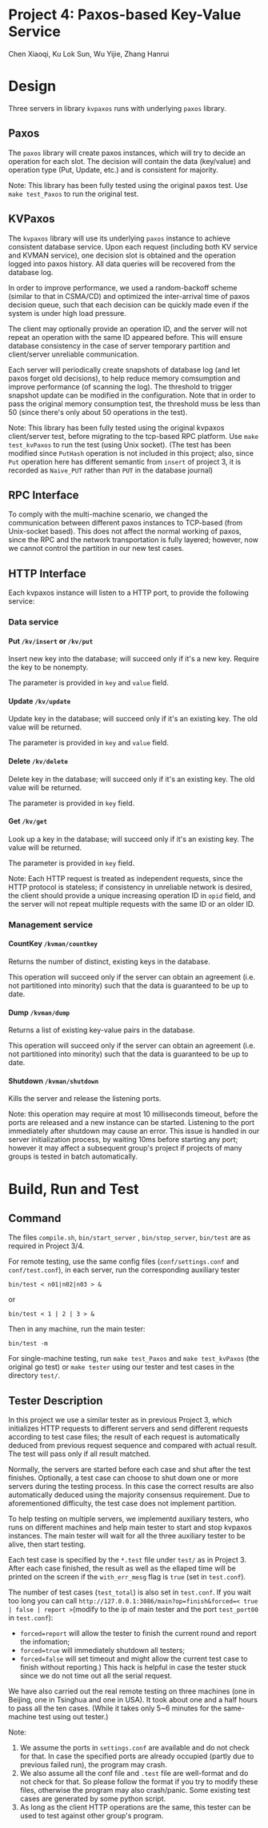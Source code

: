 Project 4: Paxos-based Key-Value Service
====
Chen Xiaoqi, Ku Lok Sun, Wu Yijie, Zhang Hanrui


# Design

Three servers in library `kvpaxos` runs with underlying `paxos` library.

## Paxos

The `paxos` library will create paxos instances, which will try to decide an operation for each slot. The decision will contain the data (key/value)  and operation type (Put, Update, etc.) and is consistent for majority.

Note: This library has been fully tested using the original paxos test. Use `make test_Paxos` to run the original test.

## KVPaxos

The `kvpaxos` library will use its underlying `paxos` instance to achieve consistent database service. Upon each request (including both KV service and KVMAN service), one decision slot is obtained and the operation logged into paxos history. All data queries will be recovered from the database log.

In order to improve performance, we used a random-backoff scheme (similar to that in CSMA/CD) and optimized the inter-arrival time of paxos decision queue, such that each decision can be quickly made even if the system is under high load pressure.

The client may optionally provide an operation ID, and the server will not repeat an operation with the same ID appeared before. This will ensure database consistency in the case of server temporary partition and client/server unreliable communication.

Each server will periodically create snapshots of database log (and let paxos forget old decisions), to help reduce memory comsumption and improve performance (of scanning the log). The threshold to trigger snapshot update can be modified in the configuration. Note that in order to pass the original memory consumption test, the threshold muss be less than 50 (since there's only about 50 operations in the test).

Note: This library has been fully tested using the original kvpaxos client/server test, before migrating to the tcp-based RPC platform. Use `make test_kvPaxos` to run the test (using Unix socket). (The test has been modified since `PutHash` operation is not included in this project; also, since `Put` operation here has different semantic from `insert` of project 3, it is recorded as `Naive_PUT` rather than `PUT` in the database journal)

## RPC Interface

To comply with the multi-machine scenario, we changed the communication between different paxos instances to TCP-based (from Unix-socket based). This does not affect the normal working of paxos, since the RPC and the network transportation is fully layered; however, now we cannot control the partition in our new test cases.

## HTTP Interface

Each kvpaxos instance will listen to a HTTP port, to provide the following service:

### Data service
#### Put `/kv/insert` or `/kv/put`
Insert new key into the database; will succeed only if it's a new key. Require the key to be nonempty.

The parameter is provided in `key` and `value` field.

#### Update `/kv/update`
Update key in the database; will succeed only if it's an existing key.
The old value will be returned.

The parameter is provided in `key` and `value` field.

#### Delete `/kv/delete`
Delete key in the database; will succeed only if it's an existing key.
The old value will be returned.

The parameter is provided in `key` field.

#### Get `/kv/get`
Look up a key in the database; will succeed only if it's an existing key.
The value will be returned.

The parameter is provided in `key` field.

Note: Each HTTP request is treated as independent requests, since the HTTP protocol is stateless; if consistency in unreliable network is desired, the client should provide a unique increasing operation ID in `opid` field, and the server will not repeat multiple requests with the same ID or an older ID.

### Management service
#### CountKey `/kvman/countkey`
Returns the number of distinct, existing keys in the database.

This operation will succeed only if the server can obtain an agreement (i.e. not partitioned into minority) such that the data is guaranteed to be up to date.

#### Dump `/kvman/dump`
Returns a list of existing key-value pairs in the database.

This operation will succeed only if the server can obtain an agreement (i.e. not partitioned into minority) such that the data is guaranteed to be  up to date.

#### Shutdown `/kvman/shutdown`
Kills the server and release the listening ports.

Note: this operation may require at most 10 milliseconds timeout, before the ports are released and a new instance can be started. Listening to the port immediately after shutdown may cause an error. This issue is handled in our server initialization process, by waiting 10ms before starting any port; however it may affect a subsequent group's project if projects of many groups is tested in batch automatically.


# Build, Run and Test

## Command
The files `compile.sh`, `bin/start_server` , `bin/stop_server`, `bin/test` are as required in Project 3/4.

For remote testing, use the same config files (`conf/settings.conf` and `conf/test.conf`), in each server, run the corresponding auxiliary tester
```
bin/test < n01|n02|n03 > &

```
or
```
bin/test < 1 | 2 | 3 > &
```

Then in any machine, run the main tester:
```
bin/test -m
```

For single-machine testing, run `make test_Paxos` and `make test_kvPaxos` (the original go test) or `make tester` using our tester and test cases in the directory `test/`.


## Tester Description

In this project we use a similar tester as in previous Project 3, which initializes HTTP requests to different servers and send different requests according to test case files; the result of each request is automatically deduced from previous request sequence and compared with actual result. The test will pass only if all result matched.

Normally, the servers are started before each case and shut after the test finishes. Optionally, a test case can choose to shut down one or more servers during the testing process. In this case the correct results are also automatically deduced using the majority consensus requirement. Due to aforementioned difficulty, the test case does not implement partition.

To help testing on multiple servers, we implementd auxiliary testers, who runs on different machines and help main tester to start and stop kvpaxos instances. The main tester will wait for all the three auxiliary tester to be alive, then start testing.

Each test case is specified by the `*.test` file under `test/` as in Project 3. After each case finished, the result as well as the ellaped time will be printed on the screen if the `with_err_mesg` flag is `true` (set in `test.conf`).

The number of test cases (`test_total`) is also set in `test.conf`. If you wait too long you can call `http://127.0.0.1:3086/main?op=finish&forced=< true | false | report >`(modify to the ip of main tester and the port `test_port00` in `test.conf`):
 - `forced=report` will allow the tester to finish the current round and report the infomation;  
 - `forced=true` will immediately shutdown all testers;
 - `forced=false` will set timeout and might allow the current test case to finish without reporting.) This hack is helpful in case the tester stuck since we do not time out all the serial request.  

We have also carried out the real remote testing on three machines (one in Beijing, one in Tsinghua and one in USA). It took about one and a half hours to pass all the ten cases. (While it takes only 5~6 minutes for the same-machine test using out tester.)



Note:

  1. We assume the ports in `settings.conf` are available and do not check for that. In case the specified ports are already occupied (partly due to previous failed run), the program may crash.
  2. We also assume all the conf file and `.test` file are well-format and do not check for that. So please follow the format if you try to modify these files, otherwise the program may also crash/panic. 
  Some existing test cases are generated by some python script.
  3. As long as the client HTTP operations are the same, this tester can be used to test against other group's program.